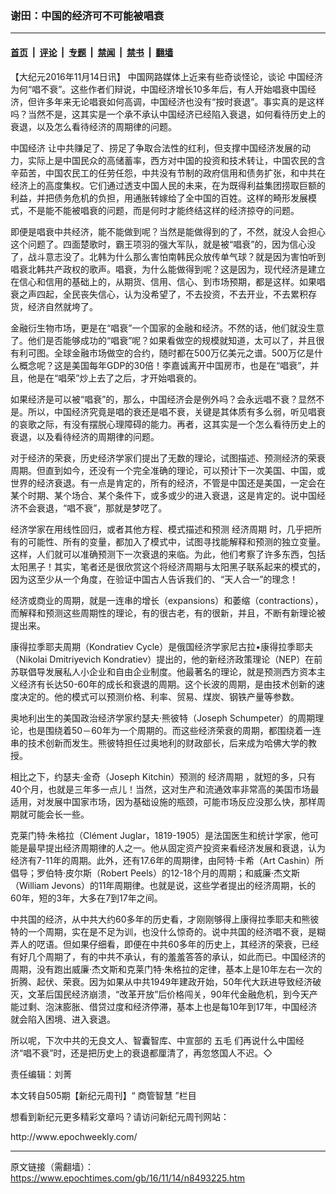 ### 谢田：中国的经济可不可能被唱衰

---

#### [首页](../../../..?n8493225) &nbsp;|&nbsp; [评论](../../../../../epoch-comment?n8493225) &nbsp;|&nbsp; [专题](../../../../../epoch-special?n8493225) &nbsp;|&nbsp; [禁闻](../../../../../epoch-news?n8493225) &nbsp;|&nbsp; [禁书](../../../../../books?n8493225) &nbsp;|&nbsp; [翻墙](https://github.com/gfw-breaker/nogfw/blob/master/README.md?n8493225)


<div class="post_content" id="artbody" itemprop="articleBody">
 <!-- article content begin -->
 <p>
  【大纪元2016年11月14日讯】
  <span class="dd18">
   中国网路媒体上近来有些奇谈怪论，谈论
   <ok href="https://www.epochtimes.com/gb/tag/%E4%B8%AD%E5%9B%BD%E7%BB%8F%E6%B5%8E.html">
    中国经济
   </ok>
   为何“唱不衰”。这些作者们辩说，中国经济增长10多年后，有人开始唱衰中国经济，但许多年来无论唱衰如何高调，中国经济也没有“按时衰退”。事实真的是这样吗？当然不是，这其实是一个承不承认中国经济已经陷入衰退，如何看待历史上的衰退，以及怎么看待经济的周期律的问题。
  </span>
 </p>
 <p>
  <ok href="https://www.epochtimes.com/gb/tag/%E4%B8%AD%E5%9B%BD%E7%BB%8F%E6%B5%8E.html">
   中国经济
  </ok>
  让中共赚足了、捞足了争取合法性的红利，但支撑中国经济发展的动力，实际上是中国民众的高储蓄率，西方对中国的投资和技术转让，中国农民的含辛茹苦，中国农民工的任劳任怨，中共没有节制的政府信用和债务扩张，和中共在经济上的高度集权。它们通过透支中国人民的未来，在为既得利益集团捞取巨额的利益，并把债务危机的负担，用通胀转嫁给了全中国的百姓。这样的畸形发展模式，不是能不能被唱衰的问题，而是何时才能终结这样的经济掠夺的问题。
 </p>
 <p>
  即便是唱衰中共经济，能不能做到呢？当然是能做得到的了，不然，就没人会担心这个问题了。四面楚歌时，霸王项羽的强大军队，就是被“唱衰”的，因为信心没了，战斗意志没了。北韩为什么那么害怕南韩民众放传单气球？就是因为害怕听到唱衰北韩共产政权的歌声。唱衰，为什么能做得到呢？这是因为，现代经济是建立在信心和信用的基础上的，从期货、信用、信心、到市场预期，都是这样。如果唱衰之声四起，全民丧失信心，认为没希望了，不去投资，不去开业，不去累积存货，经济自然就垮了。
 </p>
 <p>
  金融衍生物市场，更是在“唱衰”一个国家的金融和经济。不然的话，他们就没生意了。他们是否能够成功的“唱衰”呢？如果看做空的规模就知道，太可以了，并且很有利可图。全球金融市场做空的合约，随时都在500万亿美元之谱。500万亿是什么概念呢？这是美国每年GDP的30倍！李嘉诚离开中国房市，也是在“唱衰”，并且，他是在“唱荣”炒上去了之后，才开始唱衰的。
 </p>
 <p>
  如果经济是可以被“唱衰”的，那么，中国经济会是例外吗？会永远唱不衰？显然不是。所以，中国经济究竟是唱的衰还是唱不衰，关键是其体质有多么弱，听见唱衰的哀歌之际，有没有摆脱心理障碍的能力。再者，这其实是一个怎么看待历史上的衰退，以及看待经济的周期律的问题。
 </p>
 <p>
  对于经济的荣衰，历史经济学家们提出了无数的理论，试图描述、预测经济的荣衰周期。但直到如今，还没有一个完全准确的理论，可以预计下一次美国、中国，或世界的经济衰退。有一点是肯定的，所有的经济，不管是中国还是美国，一定会在某个时期、某个场合、某个条件下，或多或少的进入衰退，这是肯定的。说中国经济不会衰退，“唱不衰”，那就是梦呓了。
 </p>
 <p>
  经济学家在用线性回归，或者其他方程、模式描述和预测
  <ok href="https://www.epochtimes.com/gb/tag/%E7%BB%8F%E6%B5%8E%E5%91%A8%E6%9C%9F.html">
   经济周期
  </ok>
  时，几乎把所有的可能性、所有的变量，都加入了模式中，试图寻找能解释和预测的独立变量。这样，人们就可以准确预测下一次衰退的来临。为此，他们考察了许多东西，包括太阳黑子！其实，笔者还是很欣赏这个将经济周期与太阳黑子联系起来的模式的，因为这至少从一个角度，在验证中国古人告诉我们的、“天人合一”的理念！
 </p>
 <p>
  经济或商业的周期，就是一连串的增长（expansions）和萎缩（contractions），而解释和预测这些周期性的理论，有的很古老，有的很新，并且，不断有新理论被提出来。
 </p>
 <p>
  康得拉季耶夫周期（Kondratiev Cycle）是俄国经济学家尼古拉•康得拉季耶夫（Nikolai Dmitriyevich Kondratiev）提出的，他的新经济政策理论（NEP）在前苏联倡导发展私人小企业和自由企业制度。他最著名的理论，就是预测西方资本主义经济有长达50-60年的成长和衰退的周期。这个长波的周期，是由技术创新的速度决定的。他的模式可以预测价格、利率、贸易、煤炭、钢铁产量等参数。
 </p>
 <p>
  奥地利出生的美国政治经济学家约瑟夫‧熊彼特（Joseph Schumpeter）的周期理论，也是围绕着50－60年为一个周期的。而这些经济荣衰的周期，都围绕着一连串的技术创新而发生。熊彼特担任过奥地利的财政部长，后来成为哈佛大学的教授。
 </p>
 <p>
  相比之下，约瑟夫‧金奇（Joseph Kitchin）预测的
  <ok href="https://www.epochtimes.com/gb/tag/%E7%BB%8F%E6%B5%8E%E5%91%A8%E6%9C%9F.html">
   经济周期
  </ok>
  ，就短的多，只有40个月，也就是三年多一点儿！当然，这对生产和流通效率非常高的美国市场最适用，对发展中国家市场，因为基础设施的瓶颈，可能市场反应没那么快，那样周期就可能会长一些。
 </p>
 <p>
  克莱门特‧朱格拉（Clément Juglar，1819-1905）是法国医生和统计学家，他可能是最早提出经济周期律的人之一。他从固定资产投资来看经济发展和衰退，认为经济有7-11年的周期。此外，还有17.6年的周期律，由阿特‧卡希（Art Cashin）所倡导；罗伯特‧皮尔斯（Robert Peels）的12-18个月的周期；和威廉‧杰文斯（William Jevons）的11年周期律。也就是说，这些学者提出的经济周期，长的60年，短的3年，大多在7到17年之间。
 </p>
 <p>
  中共国的经济，从中共大约60多年的历史看，才刚刚够得上康得拉季耶夫和熊彼特的一个周期，实在是不足为训，也没什么惊奇的。说中共国的经济唱不衰，是糊弄人的呓语。但如果仔细看，即便在中共60多年的历史上，其经济的荣衰，已经有好几个周期了，有的中共不承认，有的羞羞答答的承认，如此而已。中国经济的周期，没有跑出威廉‧杰文斯和克莱门特‧朱格拉的定律，基本上是10年左右一次的折腾、起伏、荣衰。因为如果从中共1949年建政开始，50年代大跃进导致经济破灭，文革后国民经济崩溃，“改革开放”后价格闯关，90年代金融危机，到今天产能过剩、泡沫膨胀、借贷过度和经济停滞，基本上也是每10年到17年，中国经济就会陷入困境、进入衰退。
 </p>
 <p>
  所以呢，下次中共的无良文人、智囊智库、中宣部的
  <ok href="https://www.epochtimes.com/gb/tag/%E4%BA%94%E6%AF%9B.html">
   五毛
  </ok>
  们再说什么中国经济“唱不衰”时，还是把历史上的衰退都厘清了，再忽悠国人不迟。◇
 </p>
 <p>
  责任编辑：刘菁
 </p>
 <p>
  本文转自505期【新纪元周刊】“
  <ok href="http://www.epochweekly.com/b5/type/24_1.htm">
   商管智慧
  </ok>
  ”栏目
 </p>
 <p>
  想看到新纪元更多精彩文章吗？请访问新纪元周刊网站：
 </p>
 <p>
  <ok href="http://www.epochweekly.com/" target="_blank">
   http://www.epochweekly.com/
  </ok>
 </p>
 <!-- article content end -->
 <div id="below_article_ad">
 </div>
</div>


---

原文链接（需翻墙）：https://www.epochtimes.com/gb/16/11/14/n8493225.htm